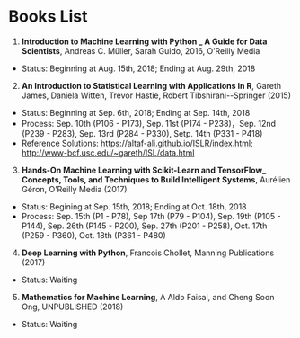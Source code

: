 # Books List

1. **Introduction to Machine Learning with Python _ A Guide for Data Scientists**, Andreas C. Müller, Sarah Guido, 2016, O’Reilly Media

 - Status: Beginning at Aug. 15th, 2018; Ending at Aug. 29th, 2018
 
2. **An Introduction to Statistical Learning  with Applications in R**, Gareth James, Daniela Witten, Trevor Hastie, Robert Tibshirani--Springer (2015)

 - Status: Beginning at Sep. 6th, 2018; Ending at Sep. 14th, 2018
 - Process: Sep. 10th (P106 - P173), Sep. 11st (P174 - P238)，Sep. 12nd (P239 - P283), Sep. 13rd (P284 - P330), Setp. 14th (P331 - P418)
 - Reference Solutions: https://altaf-ali.github.io/ISLR/index.html; http://www-bcf.usc.edu/~gareth/ISL/data.html
 
3. **Hands-On Machine Learning with Scikit-Learn and TensorFlow_ Concepts, Tools, and Techniques to Build Intelligent Systems**, Aurélien Géron, O’Reilly Media (2017)

 - Status: Begining at Sep. 15th, 2018; Ending at Oct. 18th, 2018
 - Process: Sep. 15th (P1 - P78), Sep 17th (P79 - P104), Sep. 19th (P105 - P144), Sep. 26th (P145 - P200), Sep. 27th  (P201 - P258), Oct. 17th (P259 - P360), Oct. 18th (P361 - P480)

4. **Deep Learning with Python**, Francois Chollet, Manning Publications (2017)

 - Status: Waiting

5. **Mathematics for Machine Learning**, A Aldo Faisal, and Cheng Soon Ong, UNPUBLISHED (2018)

 - Status: Waiting
